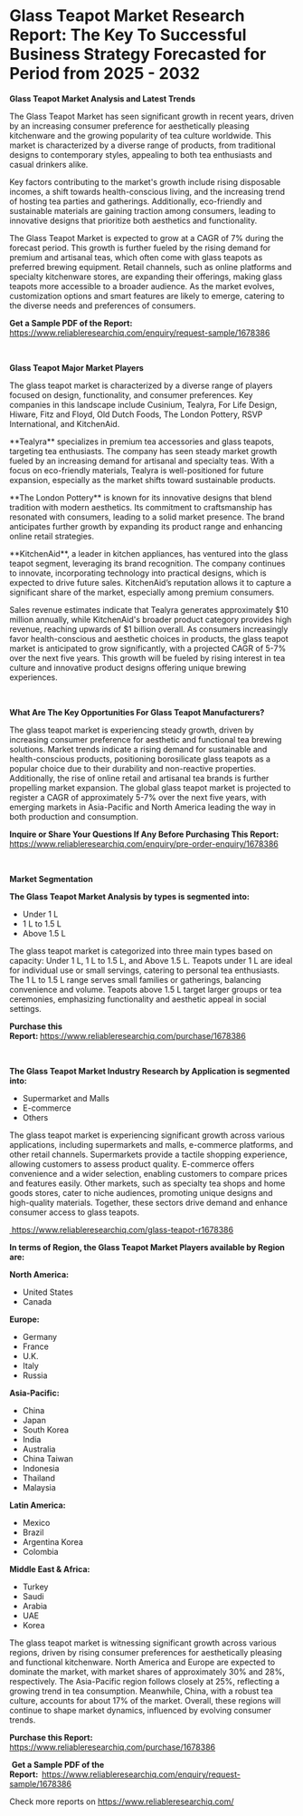 <p><h1>Glass Teapot Market Research Report: The Key To Successful Business Strategy Forecasted for Period from 2025 - 2032</h1></p><p><strong>Glass Teapot Market Analysis and Latest Trends</strong></p>
<p><p>The Glass Teapot Market has seen significant growth in recent years, driven by an increasing consumer preference for aesthetically pleasing kitchenware and the growing popularity of tea culture worldwide. This market is characterized by a diverse range of products, from traditional designs to contemporary styles, appealing to both tea enthusiasts and casual drinkers alike. </p><p>Key factors contributing to the market's growth include rising disposable incomes, a shift towards health-conscious living, and the increasing trend of hosting tea parties and gatherings. Additionally, eco-friendly and sustainable materials are gaining traction among consumers, leading to innovative designs that prioritize both aesthetics and functionality.</p><p>The Glass Teapot Market is expected to grow at a CAGR of 7% during the forecast period. This growth is further fueled by the rising demand for premium and artisanal teas, which often come with glass teapots as preferred brewing equipment. Retail channels, such as online platforms and specialty kitchenware stores, are expanding their offerings, making glass teapots more accessible to a broader audience. As the market evolves, customization options and smart features are likely to emerge, catering to the diverse needs and preferences of consumers.</p></p>
<p><strong>Get a Sample PDF of the Report:&nbsp;</strong> <a href="https://www.reliableresearchiq.com/enquiry/request-sample/1678386?utm_campaign=2251&utm_medium=2&utm_source=Github&utm_content=ia&utm_term=08022025&utm_id=glass-teapot">https://www.reliableresearchiq.com/enquiry/request-sample/1678386</a></p>
<p>&nbsp;</p>
<p><strong>Glass Teapot Major Market Players</strong></p>
<p><p>The glass teapot market is characterized by a diverse range of players focused on design, functionality, and consumer preferences. Key companies in this landscape include Cusinium, Tealyra, For Life Design, Hiware, Fitz and Floyd, Old Dutch Foods, The London Pottery, RSVP International, and KitchenAid.</p><p>**Tealyra** specializes in premium tea accessories and glass teapots, targeting tea enthusiasts. The company has seen steady market growth fueled by an increasing demand for artisanal and specialty teas. With a focus on eco-friendly materials, Tealyra is well-positioned for future expansion, especially as the market shifts toward sustainable products.</p><p>**The London Pottery** is known for its innovative designs that blend tradition with modern aesthetics. Its commitment to craftsmanship has resonated with consumers, leading to a solid market presence. The brand anticipates further growth by expanding its product range and enhancing online retail strategies.</p><p>**KitchenAid**, a leader in kitchen appliances, has ventured into the glass teapot segment, leveraging its brand recognition. The company continues to innovate, incorporating technology into practical designs, which is expected to drive future sales. KitchenAid’s reputation allows it to capture a significant share of the market, especially among premium consumers.</p><p>Sales revenue estimates indicate that Tealyra generates approximately $10 million annually, while KitchenAid's broader product category provides high revenue, reaching upwards of $1 billion overall. As consumers increasingly favor health-conscious and aesthetic choices in products, the glass teapot market is anticipated to grow significantly, with a projected CAGR of 5-7% over the next five years. This growth will be fueled by rising interest in tea culture and innovative product designs offering unique brewing experiences.</p></p>
<p>&nbsp;</p>
<p><strong>What Are The Key Opportunities For Glass Teapot Manufacturers?</strong></p>
<p><p>The glass teapot market is experiencing steady growth, driven by increasing consumer preference for aesthetic and functional tea brewing solutions. Market trends indicate a rising demand for sustainable and health-conscious products, positioning borosilicate glass teapots as a popular choice due to their durability and non-reactive properties. Additionally, the rise of online retail and artisanal tea brands is further propelling market expansion. The global glass teapot market is projected to register a CAGR of approximately 5-7% over the next five years, with emerging markets in Asia-Pacific and North America leading the way in both production and consumption.</p></p>
<p><strong>Inquire or Share Your Questions If Any Before Purchasing This Report:</strong> <a href="https://www.reliableresearchiq.com/enquiry/pre-order-enquiry/1678386?utm_campaign=2251&utm_medium=2&utm_source=Github&utm_content=ia&utm_term=08022025&utm_id=glass-teapot">https://www.reliableresearchiq.com/enquiry/pre-order-enquiry/1678386</a></p>
<p>&nbsp;</p>
<p><strong>Market Segmentation</strong></p>
<p><strong>The Glass Teapot Market Analysis by types is segmented into:</strong></p>
<p><ul><li>Under 1 L</li><li>1 L to 1.5 L</li><li>Above 1.5 L</li></ul></p>
<p><p>The glass teapot market is categorized into three main types based on capacity: Under 1 L, 1 L to 1.5 L, and Above 1.5 L. Teapots under 1 L are ideal for individual use or small servings, catering to personal tea enthusiasts. The 1 L to 1.5 L range serves small families or gatherings, balancing convenience and volume. Teapots above 1.5 L target larger groups or tea ceremonies, emphasizing functionality and aesthetic appeal in social settings.</p></p>
<p><strong>Purchase this Report:&nbsp;</strong><a href="https://www.reliableresearchiq.com/purchase/1678386?utm_campaign=2251&utm_medium=2&utm_source=Github&utm_content=ia&utm_term=08022025&utm_id=glass-teapot">https://www.reliableresearchiq.com/purchase/1678386</a></p>
<p>&nbsp;</p>
<p><strong>The Glass Teapot Market Industry Research by Application is segmented into:</strong></p>
<p><ul><li>Supermarket and Malls</li><li>E-commerce</li><li>Others</li></ul></p>
<p><p>The glass teapot market is experiencing significant growth across various applications, including supermarkets and malls, e-commerce platforms, and other retail channels. Supermarkets provide a tactile shopping experience, allowing customers to assess product quality. E-commerce offers convenience and a wider selection, enabling customers to compare prices and features easily. Other markets, such as specialty tea shops and home goods stores, cater to niche audiences, promoting unique designs and high-quality materials. Together, these sectors drive demand and enhance consumer access to glass teapots.</p></p>
<p><a href="https://www.reliableresearchiq.com/glass-teapot-r1678386?utm_campaign=2251&utm_medium=2&utm_source=Github&utm_content=ia&utm_term=08022025&utm_id=glass-teapot">&nbsp;https://www.reliableresearchiq.com/glass-teapot-r1678386</a></p>
<p><strong>In terms of Region, the Glass Teapot Market Players available by Region are:</strong></p>
<p>
    <p> <strong> North America: </strong>
        <ul>
            <li>United States</li>
            <li>Canada</li>
        </ul>
        </p> 
    <p> <strong> Europe: </strong>
        <ul>
            <li>Germany</li>
            <li>France</li>
            <li>U.K.</li>
            <li>Italy</li>
            <li>Russia</li>
        </ul>
        </p> 
    <p> <strong> Asia-Pacific: </strong>
        <ul>
            <li>China</li>
            <li>Japan</li>
            <li>South Korea</li>
            <li>India</li>
            <li>Australia</li>
            <li>China Taiwan</li>
            <li>Indonesia</li>
            <li>Thailand</li>
            <li>Malaysia</li>
        </ul>
        </p> 
    <p> <strong> Latin America: </strong>
        <ul>
            <li>Mexico</li>
            <li>Brazil</li>
            <li>Argentina Korea</li>
            <li>Colombia</li>
        </ul>
        </p> 
    <p> <strong> Middle East & Africa: </strong>
        <ul>
            <li>Turkey</li>
            <li>Saudi</li>
            <li>Arabia</li>
            <li>UAE</li>
            <li>Korea</li>
        </ul>
    </p>
    </p>
<p><p>The glass teapot market is witnessing significant growth across various regions, driven by rising consumer preferences for aesthetically pleasing and functional kitchenware. North America and Europe are expected to dominate the market, with market shares of approximately 30% and 28%, respectively. The Asia-Pacific region follows closely at 25%, reflecting a growing trend in tea consumption. Meanwhile, China, with a robust tea culture, accounts for about 17% of the market. Overall, these regions will continue to shape market dynamics, influenced by evolving consumer trends.</p></p>
<p><strong>Purchase this Report: </strong><a href="https://www.reliableresearchiq.com/purchase/1678386?utm_campaign=2251&utm_medium=2&utm_source=Github&utm_content=ia&utm_term=08022025&utm_id=glass-teapot">https://www.reliableresearchiq.com/purchase/1678386</a></p>
<p>&nbsp;<strong>Get a Sample PDF of the Report:&nbsp;&nbsp;</strong><a href="https://www.reliableresearchiq.com/enquiry/request-sample/1678386?utm_campaign=2251&utm_medium=2&utm_source=Github&utm_content=ia&utm_term=08022025&utm_id=glass-teapot">https://www.reliableresearchiq.com/enquiry/request-sample/1678386</a></p>
<p><strong></strong></p>
<p>Check more reports on <a href="https://www.reliableresearchiq.com/?utm_campaign=2251&utm_medium=2&utm_source=Github&utm_content=ia&utm_term=08022025&utm_id=glass-teapot">https://www.reliableresearchiq.com/</a></p>